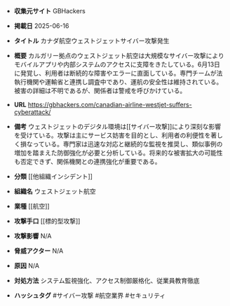 - **収集元サイト**
GBHackers

- **掲載日**
2025-06-16

- **タイトル**
カナダ航空ウェストジェットサイバー攻撃発生

- **概要**
カルガリー拠点のウェストジェット航空は大規模なサイバー攻撃によりモバイルアプリや内部システムのアクセスに支障をきたしている。6月13日に発覚し、利用者は断続的な障害やエラーに直面している。専門チームが法執行機関や運輸省と連携し調査中であり、運航の安全性は維持されている。被害の詳細は不明であるが、関係者は警戒を呼びかけている。

- **URL**
https://gbhackers.com/canadian-airline-westjet-suffers-cyberattack/

- **備考**
ウェストジェットのデジタル環境は[[サイバー攻撃]]により深刻な影響を受けている。攻撃は主にサービス妨害を目的とし、利用者の利便性を著しく損なっている。専門家は迅速な対応と継続的な監視を推奨し、類似事例の増加を踏まえた防御強化が必要と分析している。将来的な被害拡大の可能性も否定できず、関係機関との連携強化が重要である。

- **分類**
[[他組織インシデント]]

- **組織名**
ウェストジェット航空

- **業種**
[[航空]]

- **攻撃手口**
[[標的型攻撃]]

- **攻撃影響**
N/A

- **脅威アクター**
N/A

- **原因**
N/A

- **対処方法**
システム監視強化、アクセス制御厳格化、従業員教育徹底

- **ハッシュタグ**
#サイバー攻撃 #航空業界 #セキュリティ
